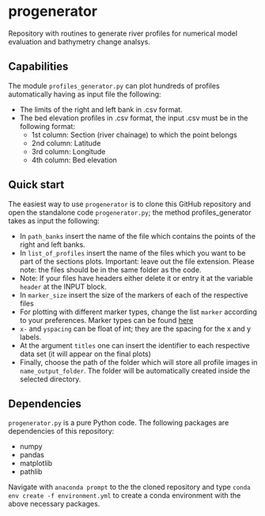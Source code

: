 # progenerator

Repository with routines to generate river profiles for numerical model evaluation and bathymetry change analsys.


## Capabilities

The module ``profiles_generator.py`` can plot hundreds of profiles automatically having as input file the following:
- The limits of the right and left bank in .csv format.
- The bed elevation profiles in .csv format, the input .csv must be in the following format:
	- 1st column: Section (river chainage) to which the point belongs
	- 2nd column: Latitude
	- 3rd column: Longitude
	- 4th column: Bed elevation


## Quick start

The easiest way to use ``progenerator`` is to clone this GitHub repository and open the standalone code ``progenerator.py``; the method profiles_generator takes as input the following:

- In ``path_banks`` insert the name of the file which contains the points of the right and left banks.
- In ``list_of_profiles`` insert the name of the files which you want to be part of the sections plots. Important: leave out
the file extension. Please note: the files should be in the same folder as the code.
- Note: If your files have headers either delete it or entry it at the variable ``header`` at the INPUT block.
- In ``marker_size`` insert the size of the markers of each of the respective files
- For plotting with different marker types, change the list ``marker`` according to your preferences. Marker types can be 
found [here](https://matplotlib.org/3.1.1/api/markers_api.html)
- ``x-`` and ``yspacing`` can be float of int; they are the spacing for the x and y labels.
- At the argument ``titles`` one can insert the identifier to each respective data set (it will appear on the final plots)
- Finally, choose the path of the folder which will store all profile images in ``name_output_folder``. The folder will be automatically
created inside the selected directory.

	
## Dependencies
``progenerator.py`` is a pure Python code. The following packages are dependencies of this repository:
- numpy
- pandas
- matplotlib
- pathlib

Navigate with ``anaconda prompt`` to the the cloned repository and type ``conda env create -f environment.yml`` to create a conda environment with the above necessary packages.


